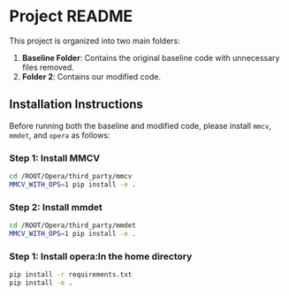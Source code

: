 # Project README

This project is organized into two main folders:
1. **Baseline Folder**: Contains the original baseline code with unnecessary files removed.
2. **Folder 2**: Contains our modified code.

## Installation Instructions
Before running both the baseline and modified code, please install `mmcv`, `mmdet`, and `opera` as follows:

### Step 1: Install MMCV
```bash
cd /ROOT/Opera/third_party/mmcv
MMCV_WITH_OPS=1 pip install -e .
```
### Step 2: Install mmdet
```bash
cd /ROOT/Opera/third_party/mmdet
MMCV_WITH_OPS=1 pip install -e .
```
### Step 1: Install opera:In the home directory
```bash
pip install -r requirements.txt
pip install -e .
```

